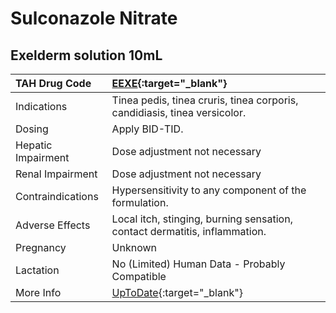 # Sulconazole Nitrate

## Exelderm solution 10mL

| TAH Drug Code      | [EEXE](https://www.tahsda.org.tw/drugs/hissearch.php?drug_code=EEXE){:target="_blank"}               |
|:-------------------|:-----------------------------------------------------------------------------------------------------|
| Indications        | Tinea pedis, tinea cruris, tinea corporis, candidiasis, tinea versicolor.                            |
| Dosing             | Apply BID-TID.                                                                                       |
| Hepatic Impairment | Dose adjustment not necessary                                                                        |
| Renal Impairment   | Dose adjustment not necessary                                                                        |
| Contraindications  | Hypersensitivity to any component of the formulation.                                                |
| Adverse Effects    | Local itch, stinging, burning sensation, contact dermatitis, inflammation.                           |
| Pregnancy          | Unknown                                                                                              |
| Lactation          | No (Limited) Human Data - Probably Compatible                                                        |
| More Info          | [UpToDate](https://www.uptodate.com/contents/sulconazole-nitrate-drug-information){:target="_blank"} |

